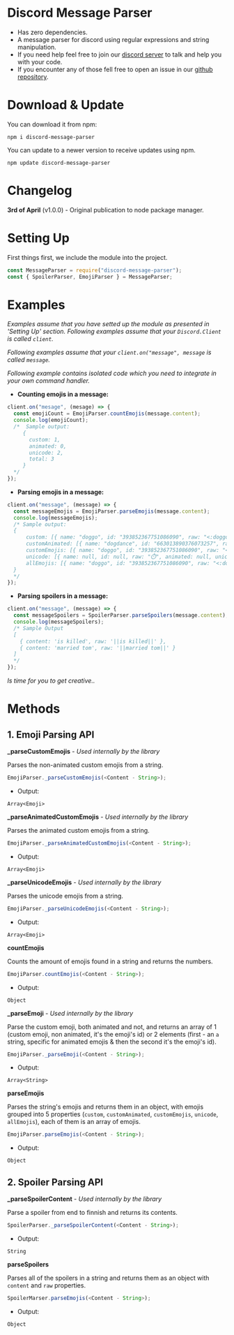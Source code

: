 # Discord Message Parser
- Has zero dependencies.
- A message parser for discord using regular expressions and string manipulation.
- If you need help feel free to join our <a href="https://discord.gg/rk7cVyk">discord server</a> to talk and help you with your code.
- If you encounter any of those fell free to open an issue in our <a href="https://github.com/ModCord/message-parser/issues">github repository</a>.

# Download & Update
You can download it from npm:
```cli
npm i discord-message-parser
```
You can update to a newer version to receive updates using npm.
```cli
npm update discord-message-parser
```

# Changelog
**3rd of April** (v1.0.0) - Original publication to node package manager.

# Setting Up
First things first, we include the module into the project.
```js
const MessageParser = require("discord-message-parser");
const { SpoilerParser, EmojiParser } = MessageParser;
```

# Examples
*Examples assume that you have setted up the module as presented in 'Setting Up' section.*
*Following examples assume that your `Discord.Client` is called `client`.*

*Following examples assume that your `client.on("message", message` is called `message`.*

*Following example contains isolated code which you need to integrate in your own command handler.*
- **Counting emojis in a message:**
```js
client.on("mesage", (mesage) => {
  const emojiCount = EmojiParser.countEmojis(message.content);
  console.log(emojiCount);
  /*  Sample output: 
     {
       custom: 1,
       animated: 0,
       unicode: 2,
       total: 3
     }
  */
});
```

- **Parsing emojis in a message:**
```js
client.on("message", (message) => {
  const messageEmojis = EmojiParser.parseEmojis(message.content);
  console.log(messageEmojis);
  /* Sample output:
  {
      custom: [{ name: "doggo", id: "393852367751086090", raw: "<:doggo:393852367751086090>", animated: false, unicode: false }],
      customAnimated: [{ name: "dogdance", id: "663013890376073257", raw: "<:dogdance:663013890376073257>", animated: true, unicode: false }],
      customEmojis: [{ name: "doggo", id: "393852367751086090", raw: "<:doggo:393852367751086090>", animated: false, unicode: false }, { name: "dogdance", id: "663013890376073257", raw: "<:dogdance:663013890376073257>", animated: true, unicode: false }],
      unicode: [{ name: null, id: null, raw: "⏱️", animated: null, unicode: true }, { name: null, id: null, raw: "☕", animated: null, unicode: true }],
      allEmojis: [{ name: "doggo", id: "393852367751086090", raw: "<:doggo:393852367751086090>", animated: false, unicode: false }, { name: "dogdance", id: "663013890376073257", raw: "<:dogdance:663013890376073257>", animated: true, unicode: false }, { name: null, id: null, raw: "⏱️", animated: null, unicode: true }, { name: null, id: null, raw: "☕", animated: null, unicode: true }]
  }
  */
});
```

- **Parsing spoilers in a message:**
```js
client.on("message", (message) => {
  const messageSpoilers = SpoilerParser.parseSpoilers(message.content);
  console.log(messageSpoilers);
  /* Sample Output
  [
    { content: 'is killed', raw: '||is killed||' },
    { content: 'married tom', raw: '||married tom||' }
  ]
  */
});
```
*Is time for you to get creative..*

# Methods


## 1. Emoji Parsing API
**\_parseCustomEmojis** - *Used internally by the library*

Parses the non-animated custom emojis from a string.
```js
EmojiParser._parseCustomEmojis(<Content - String>);
```
- Output:
```
Array<Emoji>
```

**\_parseAnimatedCustomEmojis** - *Used internally by the library*

Parses the animated custom emojis from a string.
```js
EmojiParser._parseAnimatedCustomEmojis(<Content - String>);
```
- Output:
```
Array<Emoji>
```

**\_parseUnicodeEmojis** - *Used internally by the library*

Parses the unicode emojis from a string.
```js
EmojiParser._parseUnicodeEmojis(<Content - String>);
```
- Output:
```
Array<Emoji>
```

**countEmojis**

Counts the amount of emojis found in a string and returns the numbers.
```js
EmojiParser.countEmojis(<Content - String>);
```
- Output:
```
Object
```

**\_parseEmoji** - *Used internally by the library*

Parse the custom emoji, both animated and not, and returns an array of 1 (custom emoji, non animated, it's the emoji's id) or 2 elements (first - an `a` string, specific for animated emojis & then the second it's the emoji's id).
```js
EmojiParser._parseEmoji(<Content - String>);
```
- Output:
```
Array<String>
```

**parseEmojis**

Parses the string's emojis and returns them in an object, with emojis grouped into 5 properties (`custom`, `customAnimated`, `customEmojis`, `unicode`, `allEmojis`), each of them is an array of emojis. 
```js
EmojiParser.parseEmojis(<Content - String>);
```
- Output:
```
Object
```


## 2. Spoiler Parsing API

**\_parseSpoilerContent** - *Used internally by the library*

Parse a spoiler from end to finnish and returns its contents.
```js
SpoilerParser._parseSpoilerContent(<Content - String>);
```
- Output:
```
String
```

**parseSpoilers**

Parses all of the spoilers in a string and returns them as an object with `content` and `raw` properties.
```js
SpoilerMarser.parseEmojis(<Content - String>);
```
- Output:
```
Object
```
